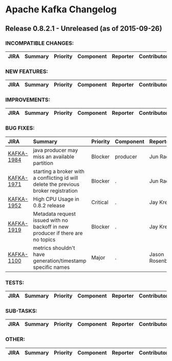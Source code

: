 
<!---
# Licensed to the Apache Software Foundation (ASF) under one
# or more contributor license agreements.  See the NOTICE file
# distributed with this work for additional information
# regarding copyright ownership.  The ASF licenses this file
# to you under the Apache License, Version 2.0 (the
# "License"); you may not use this file except in compliance
# with the License.  You may obtain a copy of the License at
#
#     http://www.apache.org/licenses/LICENSE-2.0
#
# Unless required by applicable law or agreed to in writing, software
# distributed under the License is distributed on an "AS IS" BASIS,
# WITHOUT WARRANTIES OR CONDITIONS OF ANY KIND, either express or implied.
# See the License for the specific language governing permissions and
# limitations under the License.
-->
# Apache Kafka Changelog

## Release 0.8.2.1 - Unreleased (as of 2015-09-26)

### INCOMPATIBLE CHANGES:

| JIRA | Summary | Priority | Component | Reporter | Contributor |
|:---- |:---- | :--- |:---- |:---- |:---- |


### NEW FEATURES:

| JIRA | Summary | Priority | Component | Reporter | Contributor |
|:---- |:---- | :--- |:---- |:---- |:---- |


### IMPROVEMENTS:

| JIRA | Summary | Priority | Component | Reporter | Contributor |
|:---- |:---- | :--- |:---- |:---- |:---- |


### BUG FIXES:

| JIRA | Summary | Priority | Component | Reporter | Contributor |
|:---- |:---- | :--- |:---- |:---- |:---- |
| [KAFKA-1984](https://issues.apache.org/jira/browse/KAFKA-1984) | java producer may miss an available partition |  Blocker | producer | Jun Rao | Jun Rao |
| [KAFKA-1971](https://issues.apache.org/jira/browse/KAFKA-1971) | starting a broker with a conflicting id will delete the previous broker registration |  Blocker | . | Jun Rao | Jun Rao |
| [KAFKA-1952](https://issues.apache.org/jira/browse/KAFKA-1952) | High CPU Usage in 0.8.2 release |  Critical | . | Jay Kreps | Jun Rao |
| [KAFKA-1919](https://issues.apache.org/jira/browse/KAFKA-1919) | Metadata request issued with no backoff in new producer if there are no topics |  Blocker | . | Jay Kreps | Jay Kreps |
| [KAFKA-1100](https://issues.apache.org/jira/browse/KAFKA-1100) | metrics shouldn't have generation/timestamp specific names |  Major | . | Jason Rosenberg |  |


### TESTS:

| JIRA | Summary | Priority | Component | Reporter | Contributor |
|:---- |:---- | :--- |:---- |:---- |:---- |


### SUB-TASKS:

| JIRA | Summary | Priority | Component | Reporter | Contributor |
|:---- |:---- | :--- |:---- |:---- |:---- |


### OTHER:

| JIRA | Summary | Priority | Component | Reporter | Contributor |
|:---- |:---- | :--- |:---- |:---- |:---- |


